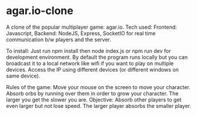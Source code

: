 # agar.io-clone

A clone of the popular multiplayer game: agar.io.
Tech used: Frontend: Javascript, Backend: NodeJS, Express, SocketIO for real time communication b/w players and the server.

To install:
Just run npm install then node index.js or npm run dev for development environment.
By default the program runs locally but you can broadcast it to a local network like wifi if you want to play on multiple devices.
Access the IP using different devices (or different windows on same device).

Rules of the game:
Move your mouse on the screen to move your character.
Absorb orbs by running over them in order to grow your character.
The larger you get the slower you are.
Objective: Absorb other players to get even larger but not lose speed.
The larger player absorbs the smaller player.
